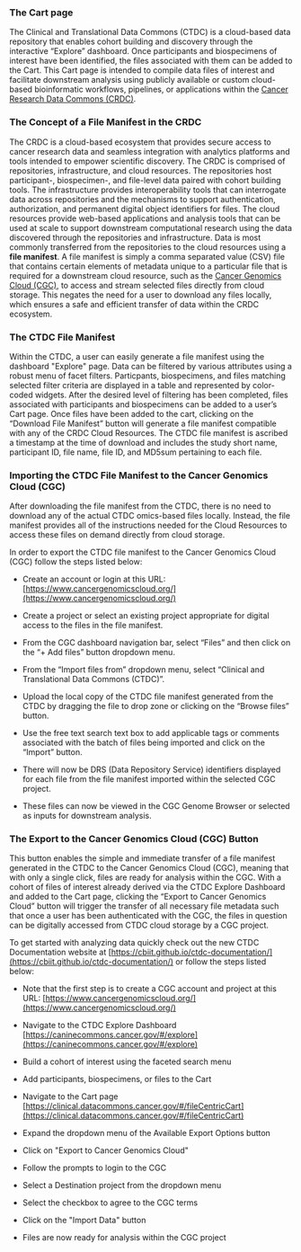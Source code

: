 ### The Cart page 
The Clinical and Translational Data Commons (CTDC) is a cloud-based data repository that enables cohort building and discovery through the interactive “Explore” dashboard. Once participants and biospecimens of interest have been identified, the files associated with them can be added to the Cart. This Cart page is intended to compile data files of interest and facilitate downstream analysis using publicly available or custom cloud-based bioinformatic workflows, pipelines, or applications within the [Cancer Research Data Commons (CRDC)](https://datacommons.cancer.gov/). 
 

### The Concept of a File Manifest in the CRDC 
The CRDC is a cloud-based ecosystem that provides secure access to cancer research data and seamless integration with analytics platforms and tools intended to empower scientific discovery. The CRDC is comprised of repositories, infrastructure, and cloud resources. The repositories host participant-, biospecimen-, and file-level data paired with cohort building tools. The infrastructure provides interoperability tools that can interrogate data across repositories and the mechanisms to support authentication, authorization, and permanent digital object identifiers for files. The cloud resources provide web-based applications and analysis tools that can be used at scale to support downstream computational research using the data discovered through the repositories and infrastructure. Data is most commonly transferred from the repositories to the cloud resources using a **file manifest**.  A file manifest is simply a comma separated value (CSV) file that contains certain elements of metadata unique to a particular file that is required for a downstream cloud resource, such as the [Cancer Genomics Cloud (CGC)](https://www.cancergenomicscloud.org/), to access and stream selected files directly from cloud storage. This negates the need for a user to download any files locally, which ensures a safe and efficient transfer of data within the CRDC ecosystem. 
 

### The CTDC File Manifest 
Within the CTDC, a user can easily generate a file manifest using the dashboard "Explore" page. Data can be filtered by various attributes using a robust menu of facet filters. Particpants, biospecimens, and files matching selected filter criteria are displayed in a table and represented by color-coded widgets. After the desired level of filtering has been completed, files associated with participants and biospecimens can be added to a user’s Cart page. Once files have been added to the cart, clicking on the “Download File Manifest” button will generate a file manifest compatible with any of the CRDC Cloud Resources. The CTDC file manifest is ascribed a timestamp at the time of download and includes the study short name, participant ID, file name, file ID, and MD5sum pertaining to each file. 

### Importing the CTDC File Manifest to the Cancer Genomics Cloud (CGC) 
After downloading the file manifest from the CTDC, there is no need to download any of the actual CTDC omics-based files locally. Instead, the file manifest provides all of the instructions needed for the Cloud Resources to access these files on demand directly from cloud storage.  
<!-- PAGE BREAK --> 
In order to export the CTDC file manifest to the Cancer Genomics Cloud (CGC) follow the steps listed below: 
 

* Create an account or login at this URL: [https://www.cancergenomicscloud.org/](https://www.cancergenomicscloud.org/)

* Create a project or select an existing project appropriate for digital access to the files in the file manifest.  

* From the CGC dashboard navigation bar, select “Files” and then click on the “+ Add files” button dropdown menu.  

* From the “Import files from” dropdown menu, select “Clinical and Translational Data Commons (CTDC)”.  

* Upload the local copy of the CTDC file manifest generated from the CTDC by dragging the file to drop zone or clicking on the “Browse files” button. 

* Use the free text search text box to add applicable tags or comments associated with the batch of files being imported and click on the “Import” button. 

* There will now be DRS (Data Repository Service) identifiers displayed for each file from the file manifest imported within the selected CGC project. 

* These files can now be viewed in the CGC Genome Browser or selected as inputs for downstream analysis. 


### The Export to the Cancer Genomics Cloud (CGC) Button  
This button enables the simple and immediate transfer of a file manifest generated in the CTDC to the Cancer Genomics Cloud (CGC), meaning that with only a single click, files are ready for analysis within the CGC. With a cohort of files of interest already derived via the CTDC Explore Dashboard and added to the Cart page, clicking the “Export to Cancer Genomics Cloud” button will trigger the transfer of all necessary file metadata such that once a user has been authenticated with the CGC, the files in question can be digitally accessed from CTDC cloud storage by a CGC project.

To get started with analyzing data quickly check out the new CTDC Documentation website at [https://cbiit.github.io/ctdc-documentation/](https://cbiit.github.io/ctdc-documentation/) or follow the steps listed below: 

- Note that the first step is to create a CGC account and project at this URL: [https://www.cancergenomicscloud.org/](https://www.cancergenomicscloud.org/) 

* Navigate to the CTDC Explore Dashboard [https://caninecommons.cancer.gov/#/explore](https://caninecommons.cancer.gov/#/explore)

- Build a cohort of interest using the faceted search menu

* Add participants, biospecimens, or files to the Cart 

- Navigate to the Cart page [https://clinical.datacommons.cancer.gov/#/fileCentricCart](https://clinical.datacommons.cancer.gov/#/fileCentricCart)

* Expand the dropdown menu of the Available Export Options button

- Click on "Export to Cancer Genomics Cloud"

* Follow the prompts to login to the CGC
<!-- PAGE BREAK --> 

- Select a Destination project from the dropdown menu

* Select the checkbox to agree to the CGC terms

- Click on the "Import Data" button

* Files are now ready for analysis within the CGC project
